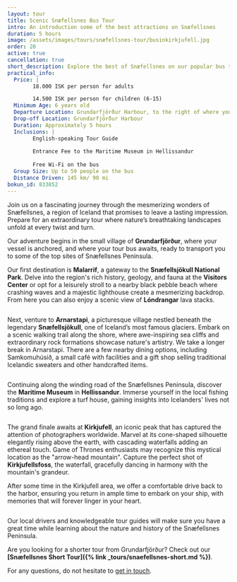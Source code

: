 ```yaml
---
layout: tour
title: Scenic Snæfellsnes Bus Tour
intro: An introduction some of the best attractions on Snæfellsnes
duration: 5 hours
image: /assets/images/tours/snæfellsnes-tour/businkirkjufell.jpg
order: 20
active: true
cancellation: true
short_description: Explore the best of Snæfellsnes on our popular bus tour
practical_info:
  Price: |
        18.000 ISK per person for adults

        14.500 ISK per person for children (6-15)
  Minimum Age: 6 years old
  Departure Location: Grundarfjörður Harbour, to the right of where you disembark from your ship/tender
  Drop-off Location: Grundarfjörður Harbour
  Duration: Approximately 5 hours
  Inclusions: |
        English-speaking Tour Guide 
        
        Entrance Fee to the Maritime Museum in Hellissandur
        
        Free Wi-Fi on the bus
  Group Size: Up to 59 people on the bus
  Distance Driven: 145 km/ 90 mi
bokun_id: 833852
---
```


Join us on a fascinating journey through the mesmerizing wonders of Snæfellsnes, a region of Iceland that promises to leave a lasting impression. Prepare for an extraordinary tour where nature’s breathtaking landscapes unfold at every twist and turn. 

Our adventure begins in the small village of **Grundarfjörður**,  where your vessel is anchored, and where your tour bus awaits, ready to transport you to some of  the top sites of Snæfellsnes Peninsula.

Our first destination is **Malarrif**, a gateway to the **Snæfellsjökull National Park**. Delve into the region's rich history, geology, and fauna at the **Visitors Center** or opt for a leisurely stroll to a nearby black pebble beach where crashing waves and a majestic lighthouse create a mesmerizing backdrop. From here you can also enjoy a scenic view of **Lóndrangar** lava stacks. 

<span class="image fit"><img src="/assets/images/tours/snæfellsnes-tour/londrangar.jpg" alt="" /></span>

Next, venture to **Arnarstapi**, a picturesque village nestled beneath the legendary **Snæfellsjökull**, one of Iceland’s most famous glaciers. Embark on a scenic walking trail along the shore, where awe-inspiring sea cliffs and extraordinary rock formations showcase nature's artistry. 
We take a longer break in Arnarstapi. There are a few nearby dining options, including Samkomuhúsið, a small café with facilities and a gift shop selling traditional Icelandic sweaters and other handcrafted items. 

<span class="image fit"><img src="/assets/images/tours/snæfellsnes-tour/arnarstapi.jpg" alt="" /></span>

Continuing along the winding road of the Snæfellsnes Peninsula, discover the **Maritime Museum** in **Hellissandur**. Immerse yourself in the local fishing traditions and explore a turf house, gaining insights into Icelanders' lives not so long ago.

<span class="image fit"><img src="/assets/images/tours/snæfellsnes-tour/maritime-museum.jpg" alt="" /></span>

The grand finale awaits at **Kirkjufell**, an iconic peak that has captured the attention of photographers worldwide. Marvel at its cone-shaped silhouette elegantly rising above the earth, with cascading waterfalls adding an ethereal touch. Game of Thrones enthusiasts may recognize this mystical location as the "arrow-head mountain". Capture the perfect shot of **Kirkjufellsfoss**, the waterfall, gracefully dancing in harmony with the mountain's grandeur.

After some time in the Kirkjufell area, we offer a comfortable drive back to the harbor, ensuring you return in ample time to embark on your ship, with memories that will forever linger in your heart.

<span class="image fit"><img src="/assets/images/tours/snæfellsnes-tour/kirkjufell.jpg" alt="" /></span>

Our local drivers and knowledgeable tour guides will make sure you have a great time while learning about the nature and history of the Snæfellsnes Peninsula. 

Are you looking for a shorter tour from Grundarfjörður? Check out our **[Snæfellsnes Short Tour]({% link _tours/snaefellsnes-short.md %})**. 

For any questions, do not hesitate to [get in touch](https://rutuferdir.is/#contact). 